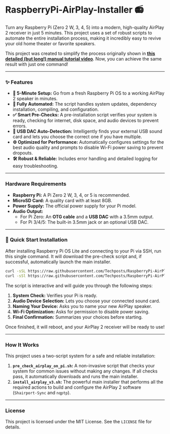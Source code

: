 # RaspberryPi-AirPlay-Installer 📻

Turn any Raspberry Pi (Zero 2 W, 3, 4, 5) into a modern, high-quality AirPlay 2 receiver in just 5 minutes. This project uses a set of robust scripts to automate the entire installation process, making it incredibly easy to revive your old home theater or favorite speakers.

This project was created to simplify the process originally shown in **[this detailed (but long!) manual tutorial video](https://www.youtube.com/watch?v=WeibcfMywXU)**. Now, you can achieve the same result with just one command!



---

### ✨ Features

* **🚀 5-Minute Setup:** Go from a fresh Raspberry Pi OS to a working AirPlay 2 speaker in minutes.
* **🤖 Fully Automated:** The script handles system updates, dependency installation, compiling, and configuration.
* **✅ Smart Pre-Checks:** A pre-installation script verifies your system is ready, checking for internet, disk space, and audio devices to prevent errors.
* **🔌 USB DAC Auto-Detection:** Intelligently finds your external USB sound card and lets you choose the correct one if you have multiple.
* **⚙️ Optimized for Performance:** Automatically configures settings for the best audio quality and prompts to disable Wi-Fi power saving to prevent dropouts.
* **🛠️ Robust & Reliable:** Includes error handling and detailed logging for easy troubleshooting.

---

### Hardware Requirements

* **Raspberry Pi:** A Pi Zero 2 W, 3, 4, or 5 is recommended.
* **MicroSD Card:** A quality card with at least 8GB.
* **Power Supply:** The official power supply for your Pi model.
* **Audio Output:**
    * For Pi Zero: An **OTG cable** and a **USB DAC** with a 3.5mm output.
    * For Pi 3/4/5: The built-in 3.5mm jack or an optional USB DAC.

---

###  🚀 Quick Start Installation

After installing Raspberry Pi OS Lite and connecting to your Pi via SSH, run this single command. It will download the pre-check script and, if successful, automatically launch the main installer.

```bash
curl -sSL https://raw.githubusercontent.com/Techposts/RaspberryPi-AirPlay-Installer/main/RaspberryPi-AirPlay-Installer-Scripts/pre_check_airplay_on_pi.sh | bash
curl -sSl https://raw.githubusercontent.com/Techposts/RaspberryPi-AirPlay-Installer/main/RaspberryPi-AirPlay-Installer-Scripts/pre_check_airplay_on_pi.sh | bash
```

The script is interactive and will guide you through the following steps:
1.  **System Check:** Verifies your Pi is ready.
2.  **Audio Device Selection:** Lets you choose your connected sound card.
3.  **Naming Your Device:** Asks you to name your new AirPlay speaker.
4.  **Wi-Fi Optimization:** Asks for permission to disable power saving.
5.  **Final Confirmation:** Summarizes your choices before starting.

Once finished, it will reboot, and your AirPlay 2 receiver will be ready to use!

---

### How It Works

This project uses a two-script system for a safe and reliable installation:

1.  **`pre_check_airplay_on_pi.sh`:** A non-invasive script that checks your system for common issues without making any changes. If all checks pass, it automatically downloads and runs the main installer.
2.  **`install_airplay_v3.sh`:** The powerful main installer that performs all the required actions to build and configure the AirPlay 2 software (`Shairport-Sync` and `nqptp`).

---

### License

This project is licensed under the MIT License. See the `LICENSE` file for details.
